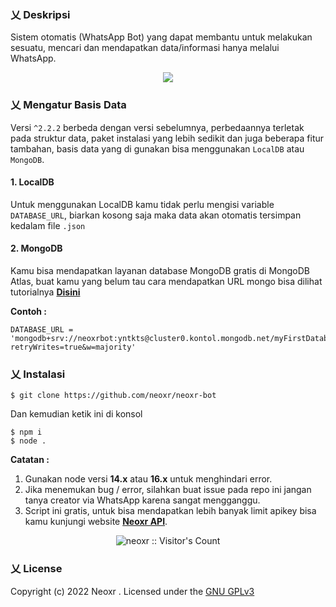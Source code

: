### 乂  Deskripsi

Sistem otomatis (WhatsApp Bot) yang dapat membantu untuk melakukan sesuatu, mencari dan mendapatkan data/informasi hanya melalui WhatsApp.

<p align="center">
<img width="" src="https://img.shields.io/github/repo-size/neoxr/neoxr-bot?color=green&label=Repo%20Size&style=for-the-badge&logo=appveyor">
</p>

### 乂  Mengatur Basis Data

Versi  ```^2.2.2``` berbeda dengan versi sebelumnya, perbedaannya terletak pada struktur data, paket instalasi yang lebih sedikit dan juga beberapa fitur tambahan, basis data yang di gunakan bisa menggunakan ```LocalDB``` atau ```MongoDB```.

#### 1. LocalDB

Untuk menggunakan LocalDB kamu tidak perlu mengisi variable ```DATABASE_URL```, biarkan kosong saja maka data akan otomatis tersimpan kedalam file ```.json```

#### 2. MongoDB

Kamu bisa mendapatkan layanan database MongoDB gratis di MongoDB Atlas, buat kamu yang belum tau cara mendapatkan URL mongo bisa dilihat tutorialnya **[Disini](https://m.youtube.com/watch?v=4-fRVd1yzr0)**

**Contoh :**
```.env
DATABASE_URL = 'mongodb+srv://neoxrbot:yntkts@cluster0.kontol.mongodb.net/myFirstDatabase?retryWrites=true&w=majority'
```

### 乂  Instalasi

```
$ git clone https://github.com/neoxr/neoxr-bot
```

Dan kemudian ketik ini di konsol
```
$ npm i
$ node .
```

**Catatan :** 

1. Gunakan node versi **14.x** atau **16.x** untuk menghindari error. 
2. Jika menemukan bug / error, silahkan buat issue pada repo ini jangan tanya creator via WhatsApp karena sangat mengganggu.
3. Script ini gratis, untuk bisa mendapatkan lebih banyak limit apikey bisa kamu kunjungi website **[Neoxr API](https://api.neoxr.my.id)**.

<p align="center"><img src="https://profile-counter.glitch.me/{neoxr}/count.svg" alt="neoxr :: Visitor's Count" /></p>

### 乂  License
Copyright (c) 2022 Neoxr . Licensed under the [GNU GPLv3](https://github.com/neoxr/neoxr-bot/blob/master/LICENSE)